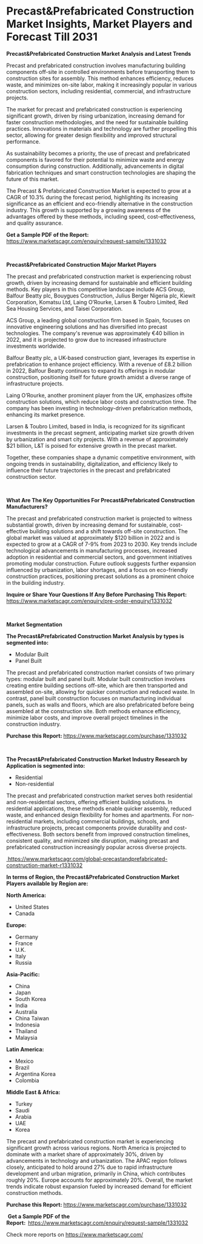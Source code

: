 <p><h1>Precast&Prefabricated Construction Market Insights, Market Players and Forecast Till 2031</h1></p><p><strong>Precast&Prefabricated Construction Market Analysis and Latest Trends</strong></p>
<p><p>Precast and prefabricated construction involves manufacturing building components off-site in controlled environments before transporting them to construction sites for assembly. This method enhances efficiency, reduces waste, and minimizes on-site labor, making it increasingly popular in various construction sectors, including residential, commercial, and infrastructure projects.</p><p>The market for precast and prefabricated construction is experiencing significant growth, driven by rising urbanization, increasing demand for faster construction methodologies, and the need for sustainable building practices. Innovations in materials and technology are further propelling this sector, allowing for greater design flexibility and improved structural performance.</p><p>As sustainability becomes a priority, the use of precast and prefabricated components is favored for their potential to minimize waste and energy consumption during construction. Additionally, advancements in digital fabrication techniques and smart construction technologies are shaping the future of this market. </p><p>The Precast & Prefabricated Construction Market is expected to grow at a CAGR of 10.3% during the forecast period, highlighting its increasing significance as an efficient and eco-friendly alternative in the construction industry. This growth is supported by a growing awareness of the advantages offered by these methods, including speed, cost-effectiveness, and quality assurance.</p></p>
<p><strong>Get a Sample PDF of the Report:&nbsp;</strong> <a href="https://www.marketscagr.com/enquiry/request-sample/1331032?utm_campaign=1895&utm_medium=2&utm_source=Github&utm_content=ia&utm_term=31122024&utm_id=precastprefabricated-construction">https://www.marketscagr.com/enquiry/request-sample/1331032</a></p>
<p>&nbsp;</p>
<p><strong>Precast&Prefabricated Construction Major Market Players</strong></p>
<p><p>The precast and prefabricated construction market is experiencing robust growth, driven by increasing demand for sustainable and efficient building methods. Key players in this competitive landscape include ACS Group, Balfour Beatty plc, Bouygues Construction, Julius Berger Nigeria plc, Kiewit Corporation, Komatsu Ltd, Laing O’Rourke, Larsen & Toubro Limited, Red Sea Housing Services, and Taisei Corporation.</p><p>ACS Group, a leading global construction firm based in Spain, focuses on innovative engineering solutions and has diversified into precast technologies. The company's revenue was approximately €40 billion in 2022, and it is projected to grow due to increased infrastructure investments worldwide.</p><p>Balfour Beatty plc, a UK-based construction giant, leverages its expertise in prefabrication to enhance project efficiency. With a revenue of £8.2 billion in 2022, Balfour Beatty continues to expand its offerings in modular construction, positioning itself for future growth amidst a diverse range of infrastructure projects.</p><p>Laing O’Rourke, another prominent player from the UK, emphasizes offsite construction solutions, which reduce labor costs and construction time. The company has been investing in technology-driven prefabrication methods, enhancing its market presence.</p><p>Larsen & Toubro Limited, based in India, is recognized for its significant investments in the precast segment, anticipating market size growth driven by urbanization and smart city projects. With a revenue of approximately $21 billion, L&T is poised for extensive growth in the precast market.</p><p>Together, these companies shape a dynamic competitive environment, with ongoing trends in sustainability, digitalization, and efficiency likely to influence their future trajectories in the precast and prefabricated construction sector.</p></p>
<p>&nbsp;</p>
<p><strong>What Are The Key Opportunities For Precast&Prefabricated Construction Manufacturers?</strong></p>
<p><p>The precast and prefabricated construction market is projected to witness substantial growth, driven by increasing demand for sustainable, cost-effective building solutions and a shift towards off-site construction. The global market was valued at approximately $120 billion in 2022 and is expected to grow at a CAGR of 7-9% from 2023 to 2030. Key trends include technological advancements in manufacturing processes, increased adoption in residential and commercial sectors, and government initiatives promoting modular construction. Future outlook suggests further expansion influenced by urbanization, labor shortages, and a focus on eco-friendly construction practices, positioning precast solutions as a prominent choice in the building industry.</p></p>
<p><strong>Inquire or Share Your Questions If Any Before Purchasing This Report:</strong> <a href="https://www.marketscagr.com/enquiry/pre-order-enquiry/1331032?utm_campaign=1895&utm_medium=2&utm_source=Github&utm_content=ia&utm_term=31122024&utm_id=precastprefabricated-construction">https://www.marketscagr.com/enquiry/pre-order-enquiry/1331032</a></p>
<p>&nbsp;</p>
<p><strong>Market Segmentation</strong></p>
<p><strong>The Precast&Prefabricated Construction Market Analysis by types is segmented into:</strong></p>
<p><ul><li>Modular Built</li><li>Panel Built</li></ul></p>
<p><p>The precast and prefabricated construction market consists of two primary types: modular built and panel built. Modular built construction involves creating entire building sections off-site, which are then transported and assembled on-site, allowing for quicker construction and reduced waste. In contrast, panel built construction focuses on manufacturing individual panels, such as walls and floors, which are also prefabricated before being assembled at the construction site. Both methods enhance efficiency, minimize labor costs, and improve overall project timelines in the construction industry.</p></p>
<p><strong>Purchase this Report:&nbsp;</strong><a href="https://www.marketscagr.com/purchase/1331032?utm_campaign=1895&utm_medium=2&utm_source=Github&utm_content=ia&utm_term=31122024&utm_id=precastprefabricated-construction">https://www.marketscagr.com/purchase/1331032</a></p>
<p>&nbsp;</p>
<p><strong>The Precast&Prefabricated Construction Market Industry Research by Application is segmented into:</strong></p>
<p><ul><li>Residential</li><li>Non-residential</li></ul></p>
<p><p>The precast and prefabricated construction market serves both residential and non-residential sectors, offering efficient building solutions. In residential applications, these methods enable quicker assembly, reduced waste, and enhanced design flexibility for homes and apartments. For non-residential markets, including commercial buildings, schools, and infrastructure projects, precast components provide durability and cost-effectiveness. Both sectors benefit from improved construction timelines, consistent quality, and minimized site disruption, making precast and prefabricated construction increasingly popular across diverse projects.</p></p>
<p><a href="https://www.marketscagr.com/global-precastandprefabricated-construction-market-r1331032?utm_campaign=1895&utm_medium=2&utm_source=Github&utm_content=ia&utm_term=31122024&utm_id=precastprefabricated-construction">&nbsp;https://www.marketscagr.com/global-precastandprefabricated-construction-market-r1331032</a></p>
<p><strong>In terms of Region, the Precast&Prefabricated Construction Market Players available by Region are:</strong></p>
<p>
    <p> <strong> North America: </strong>
        <ul>
            <li>United States</li>
            <li>Canada</li>
        </ul>
        </p> 
    <p> <strong> Europe: </strong>
        <ul>
            <li>Germany</li>
            <li>France</li>
            <li>U.K.</li>
            <li>Italy</li>
            <li>Russia</li>
        </ul>
        </p> 
    <p> <strong> Asia-Pacific: </strong>
        <ul>
            <li>China</li>
            <li>Japan</li>
            <li>South Korea</li>
            <li>India</li>
            <li>Australia</li>
            <li>China Taiwan</li>
            <li>Indonesia</li>
            <li>Thailand</li>
            <li>Malaysia</li>
        </ul>
        </p> 
    <p> <strong> Latin America: </strong>
        <ul>
            <li>Mexico</li>
            <li>Brazil</li>
            <li>Argentina Korea</li>
            <li>Colombia</li>
        </ul>
        </p> 
    <p> <strong> Middle East & Africa: </strong>
        <ul>
            <li>Turkey</li>
            <li>Saudi</li>
            <li>Arabia</li>
            <li>UAE</li>
            <li>Korea</li>
        </ul>
    </p>
    </p>
<p><p>The precast and prefabricated construction market is experiencing significant growth across various regions. North America is projected to dominate with a market share of approximately 30%, driven by advancements in technology and urbanization. The APAC region follows closely, anticipated to hold around 27% due to rapid infrastructure development and urban migration, primarily in China, which contributes roughly 20%. Europe accounts for approximately 20%. Overall, the market trends indicate robust expansion fueled by increased demand for efficient construction methods.</p></p>
<p><strong>Purchase this Report: </strong><a href="https://www.marketscagr.com/purchase/1331032?utm_campaign=1895&utm_medium=2&utm_source=Github&utm_content=ia&utm_term=31122024&utm_id=precastprefabricated-construction">https://www.marketscagr.com/purchase/1331032</a></p>
<p>&nbsp;<strong>Get a Sample PDF of the Report:&nbsp;&nbsp;</strong><a href="https://www.marketscagr.com/enquiry/request-sample/1331032?utm_campaign=1895&utm_medium=2&utm_source=Github&utm_content=ia&utm_term=31122024&utm_id=precastprefabricated-construction">https://www.marketscagr.com/enquiry/request-sample/1331032</a></p>
<p><strong></strong></p>
<p>Check more reports on <a href="https://www.marketscagr.com/?utm_campaign=1895&utm_medium=2&utm_source=Github&utm_content=ia&utm_term=31122024&utm_id=precastprefabricated-construction">https://www.marketscagr.com/</a></p>